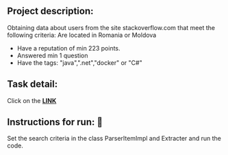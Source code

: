 ﻿## Project description:
Obtaining data about users from the site stackoverflow.com that meet the following criteria:
Are located in Romania or Moldova
- Have a reputation of min 223 points.
- Answered min 1 question
- Have the tags: "java",".net","docker" or "C#"

## Task detail:
Click on the [**LINK**](https://drive.google.com/drive/folders/1-36ftgYyIioAeajBbTcXtMuIvYQds2OI)

## Instructions for run: 🚀
Set the search criteria in the class ParserItemImpl and Extracter and run the code. 
